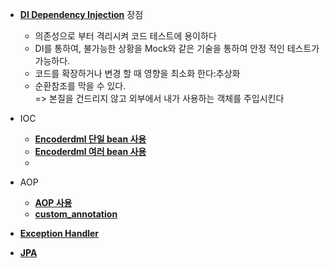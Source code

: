 - [**DI Dependency Injection**](https://github.com/SinJeongEun/Spring_study/blob/master/src/com/company/ioc/Main.java)
  장점 
    - 의존성으로 부터 격리시켜 코드 테스트에 용이하다
    - DI를 통하여, 불가능한 상황을 Mock와 같은 기술을 통하여 안정   적인 테스트가 가능하다.
    - 코드를 확장하거나 변경 할 때 영향을 최소화 한다:추상화
    - 순환참조를 막을 수 있다.<br>
   => 본질을 건드리지 않고 외부에서 내가 사용하는 객체를 주입시킨다


- IOC
  - [**Encoderdml 단일 bean 사용**](https://github.com/SinJeongEun/Spring_study/tree/master/java/com/example/ioc)
  - [**Encoderdml 여러 bean 사용**](https://github.com/SinJeongEun/Spring_study/tree/master/ioc2) 
  - 
  
- AOP
  - [**AOP 사용**](https://github.com/SinJeongEun/Spring_study/tree/master/aop)
  - [**custom_annotation**](https://github.com/SinJeongEun/Spring_study/tree/master/aop2)

- [**Exception Handler**](https://github.com/SinJeongEun/Spring_study/tree/master/exceptionHandler)

- [**JPA**](https://github.com/SinJeongEun/Spring_study/tree/master/bookmanager)
